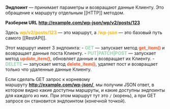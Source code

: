 **Эндпоинт** — принимает параметры и возвращают данные Клиенту. Это обращение к маршруту отдельным [[HTTP]] методом.  

**Разберем URL**
<span style="font-weight: bold; color: #FFB514;">http://example.com/wp-json/wp/v2/posts/123</span>

Здесь <span style="font-weight: bold; color: #FFB514;">wp/v2/posts/123</span> — это маршрут, а <span style="font-weight: bold; color: #FFB514;">/wp-json</span> — это базовый путь самого [[RestAPI]].

Этот маршрут имеет 3 эндпоинта:
    -   <span style="font-weight: bold; color: #93D1AC;">GET</span> — запускает метод <span style="font-weight: bold; color: #FE5C2B;">get_item()</span> и возвращает данные поста Клиенту.
    -   <span style="font-weight: bold; color: #93D1AC;">PUT|PATCH|POST</span> — запускает метод <span style="font-weight: bold; color: #FE5C2B;">update_item()</span>, обновляет данные и возвращает их Клиенту.
    -   <span style="font-weight: bold; color: #93D1AC;">DELETE</span> — запускает метод <span style="font-weight: bold; color: #FE5C2B;">delete_item()</span>, удаляет пост и возвращает только что удаленные данные Клиенту.

Если сделать GET запрос к корневому маршруту <span style="font-weight: bold; color: #FFB514;">http://example.com/wp-json/</span>, мы получим JSON ответ, в котором видно какие доступны маршруты, и какие доступны эндпоинты для каждого из них. При этом маршрут тут это `/` (корень), а при GET запросе он становится эндпоинтом (конечной точкой).
